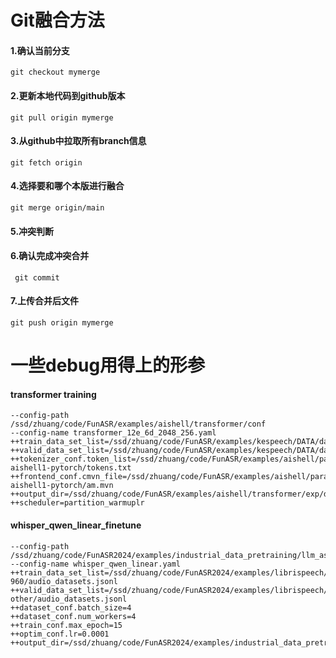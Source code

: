 # Git融合方法

#### 1.确认当前分支

```
git checkout mymerge
```

#### 2.更新本地代码到github版本

```
git pull origin mymerge
```

#### 3.从github中拉取所有branch信息

```
git fetch origin
```

#### 4.选择要和哪个本版进行融合

```
git merge origin/main
```

#### 5.冲突判断

#### 6.确认完成冲突合并

```
 git commit
```

#### 7.上传合并后文件

```
git push origin mymerge
```

# 一些debug用得上的形参

#### transformer training
```angular2html
--config-path /ssd/zhuang/code/FunASR/examples/aishell/transformer/conf
--config-name transformer_12e_6d_2048_256.yaml
++train_data_set_list=/ssd/zhuang/code/FunASR/examples/kespeech/DATA/data/ES/Southwestern/train/audio_datasets.jsonl
++valid_data_set_list=/ssd/zhuang/code/FunASR/examples/kespeech/DATA/data/ES/Southwestern/dev/audio_datasets.jsonl
++tokenizer_conf.token_list=/ssd/zhuang/code/FunASR/examples/aishell/paraformer/exp/speech_paraformer_asr_nat-aishell1-pytorch/tokens.txt 
++frontend_conf.cmvn_file=/ssd/zhuang/code/FunASR/examples/aishell/paraformer/exp/speech_paraformer_asr_nat-aishell1-pytorch/am.mvn 
++output_dir=/ssd/zhuang/code/FunASR/examples/aishell/transformer/exp/debug
++scheduler=partition_warmuplr
```

#### whisper_qwen_linear_finetune
```angular2html
--config-path /ssd/zhuang/code/FunASR2024/examples/industrial_data_pretraining/llm_asr/conf 
--config-name whisper_qwen_linear.yaml 
++train_data_set_list=/ssd/zhuang/code/FunASR2024/examples/librispeech/DATA/data/train-960/audio_datasets.jsonl 
++valid_data_set_list=/ssd/zhuang/code/FunASR2024/examples/librispeech/DATA/data/dev-other/audio_datasets.jsonl 
++dataset_conf.batch_size=4 
++dataset_conf.num_workers=4 
++train_conf.max_epoch=15 
++optim_conf.lr=0.0001
++output_dir=/ssd/zhuang/code/FunASR2024/examples/industrial_data_pretraining/llm_asr/exp/llm_asr_whisper_qwen_exp1
```
